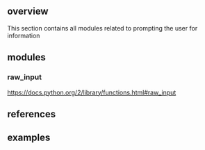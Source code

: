 ## overview
This section contains all modules related to prompting the user for information

## modules

### raw_input
https://docs.python.org/2/library/functions.html#raw_input

## references

## examples
